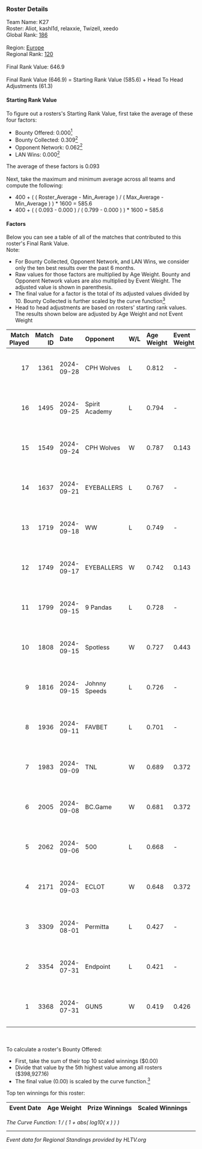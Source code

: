 ### Roster Details<br />
Team Name: K27<br />
Roster: Aliot, kashl1d, relaxxie, Twizell, xeedo<br />
Global Rank: [186](../../standings_global_2024_11_25.md)<br />
<br />
Region: [Europe]( ../../standings_europe_2024_11_25.md)<br />
Regional Rank: [120]( ../../standings_europe_2024_11_25.md)<br />
<br />
Final Rank Value:  646.9<br />
<br />
Final Rank Value (646.9) = Starting Rank Value (585.6) + Head To Head Adjustments (61.3)<br />

#### Starting Rank Value<br />
To figure out a rosters's Starting Rank Value, first take the average of these four factors:<br />
- Bounty Offered: 0.000[<sup>1</sup>](#table2)
- Bounty Collected: 0.309[<sup>2</sup>](#table1)
- Opponent Network: 0.062[<sup>2</sup>](#table1)
- LAN Wins: 0.000[<sup>2</sup>](#table1)

The average of these factors is 0.093<br />
<br />
Next, take the maximum and minimum average across all teams and compute the following:<br />
- 400 + ( ( Roster_Average - Min_Average ) / ( Max_Average - Min_Average ) ) * 1600 = 585.6
- 400 + ( ( 0.093 - 0.000 ) / ( 0.799 - 0.000 ) ) * 1600 = 585.6


#### Factors<br />
Below you can see a table of all of the matches that contributed to this roster's Final Rank Value.<br />
Note:<br />

- For Bounty Collected, Opponent Network, and LAN Wins, we consider only the ten best results over the past 6 months.
- Raw values for those factors are multiplied by Age Weight. Bounty and Opponent Network values are also multiplied by Event Weight. The adjusted value is shown in parenthesis.
- The final value for a factor is the total of its adjusted values divided by 10. Bounty Collected is further scaled by the curve function[<sup>3</sup>](#curveFunction)
- Head to head adjustments are based on rosters' starting rank values. The results shown below are adjusted by Age Weight and not Event Weight
<span id="table1"></span><br />


| Match Played | Match ID | Date       | Opponent       | W/L | Age Weight | Event Weight | Bounty Collected | Opponent Network | LAN Wins  | H2H Adj. | Roster                                   |
| -: | -: | :- | :- | :- | :- | :- | :- | :- | :- | -: | :- |
|           17 |     1361 | 2024-09-28 | CPH Wolves     | L   | 0.812      | -            | -                | -                | -         |    -4.83 | Aliot, kashl1d, relaxxie, Twizell, xeedo |
|           16 |     1495 | 2024-09-25 | Spirit Academy | L   | 0.794      | -            | -                | -                | -         |    -2.90 | Aliot, kashl1d, relaxxie, Twizell, xeedo |
|           15 |     1549 | 2024-09-24 | CPH Wolves     | W   | 0.787      | 0.143        | 0.004 (0.000)    | 0.585 (0.066)    | 0 (0.000) |    20.37 | Aliot, kashl1d, relaxxie, Twizell, xeedo |
|           14 |     1637 | 2024-09-21 | EYEBALLERS     | L   | 0.767      | -            | -                | -                | -         |    -7.19 | Aliot, kashl1d, relaxxie, Twizell, xeedo |
|           13 |     1719 | 2024-09-18 | WW             | L   | 0.749      | -            | -                | -                | -         |   -14.50 | Aliot, kashl1d, relaxxie, Twizell, xeedo |
|           12 |     1749 | 2024-09-17 | EYEBALLERS     | W   | 0.742      | 0.143        | 0.013 (0.001)    | 0.472 (0.050)    | 0 (0.000) |    16.20 | Aliot, kashl1d, relaxxie, Twizell, xeedo |
|           11 |     1799 | 2024-09-15 | 9 Pandas       | L   | 0.728      | -            | -                | -                | -         |    -0.91 | Aliot, kashl1d, relaxxie, Twizell, xeedo |
|           10 |     1808 | 2024-09-15 | Spotless       | W   | 0.727      | 0.443        | 0.000 (0.000)    | 0.000 (0.000)    | 0 (0.000) |     4.75 | Aliot, kashl1d, relaxxie, Twizell, xeedo |
|            9 |     1816 | 2024-09-15 | Johnny Speeds  | L   | 0.726      | -            | -                | -                | -         |    -1.36 | Aliot, kashl1d, relaxxie, Twizell, xeedo |
|            8 |     1936 | 2024-09-11 | FAVBET         | L   | 0.701      | -            | -                | -                | -         |    -3.58 | Aliot, kashl1d, relaxxie, Twizell, xeedo |
|            7 |     1983 | 2024-09-09 | TNL            | W   | 0.689      | 0.372        | 0.001 (0.000)    | 0.097 (0.025)    | 0 (0.000) |    12.21 | Aliot, kashl1d, relaxxie, Twizell, xeedo |
|            6 |     2005 | 2024-09-08 | BC.Game        | W   | 0.681      | 0.372        | 0.008 (0.002)    | 0.245 (0.062)    | 0 (0.000) |    16.41 | Aliot, kashl1d, relaxxie, Twizell, xeedo |
|            5 |     2062 | 2024-09-06 | 500            | L   | 0.668      | -            | -                | -                | -         |    -2.80 | Aliot, kashl1d, relaxxie, Twizell, xeedo |
|            4 |     2171 | 2024-09-03 | ECLOT          | W   | 0.648      | 0.372        | 0.187 (0.045)    | 1.000 (0.241)    | 0 (0.000) |    20.08 | Aliot, kashl1d, relaxxie, Twizell, xeedo |
|            3 |     3309 | 2024-08-01 | Permitta       | L   | 0.427      | -            | -                | -                | -         |    -0.28 | Aliot, kashl1d, relaxxie, Twizell, xeedo |
|            2 |     3354 | 2024-07-31 | Endpoint       | L   | 0.421      | -            | -                | -                | -         |    -2.03 | Aliot, kashl1d, relaxxie, Twizell, xeedo |
|            1 |     3368 | 2024-07-31 | GUN5           | W   | 0.419      | 0.426        | 0.048 (0.009)    | 1.000 (0.179)    | 0 (0.000) |    11.62 | Aliot, kashl1d, relaxxie, Twizell, xeedo |

<br />
<span id="table2"></span><br />
To calculate a roster's Bounty Offered:<br />

- First, take the sum of their top 10 scaled winnings ($0.00)
- Divide that value by the 5th highest value among all rosters ($398,927.16)
- The final value (0.00) is scaled by the curve function.[<sup>3</sup>](#curveFunction)

Top ten winnings for this roster:<br />

| Event Date | Age Weight | Prize Winnings | Scaled Winnings |
| :- | -: | :- | :- |


<span id="curveFunction"></span>_The Curve Function: 1 / ( 1 + abs( log10( x ) ) )_<br />

---
_Event data for Regional Standings provided by HLTV.org_<br />
